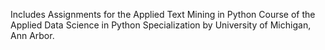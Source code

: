 Includes Assignments for the Applied Text Mining in Python Course of the Applied Data Science in Python Specialization by University of Michigan, Ann Arbor.
